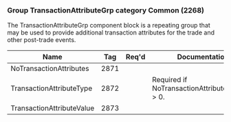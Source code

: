### Group TransactionAttributeGrp category Common (2268)

The TransactionAttributeGrp component block is a repeating group that may be used to provide additional transaction attributes for the trade and other post-trade events.

| Name                      | Tag  | Req'd | Documentation                                  |
|---------------------------|------|----------|------------------------------------------------|
| NoTransactionAttributes   | 2871 |       |                                                |
| TransactionAttributeType  | 2872 |       | Required if NoTransactionAttributes(2871) > 0. |
| TransactionAttributeValue | 2873 |       |                                                |

